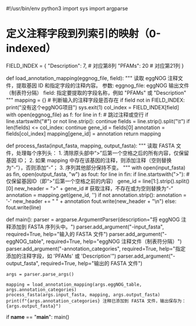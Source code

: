 #!/usr/bin/env python3
import sys
import argparse

# 定义注释字段到列索引的映射（0-indexed）
FIELD_INDEX = {
    "Description": 7,  # 对应第8列
    "PFAMs": 20        # 对应第21列
}

def load_annotation_mapping(eggnog_file, field):
    """
    读取 eggNOG 注释文件，提取基因 ID 和指定字段的注释内容。
    参数:
      eggnog_file: eggNOG 输出文件（制表符分隔）
      field: 指定要提取的字段名称，例如 "PFAMs" 或 "Description"
    """
    mapping = {}
    # 判断输入的注释字段是否存在
    if field not in FIELD_INDEX:
        print("没有这个eggNOG项目")
        sys.exit(1)
    col_index = FIELD_INDEX[field]
    with open(eggnog_file) as f:
        for line in f:
            # 跳过注释或空行
            if line.startswith("#") or not line.strip():
                continue
            fields = line.strip().split("\t")
            if len(fields) <= col_index:
                continue
            gene_id = fields[0]
            annotation = fields[col_index]
            mapping[gene_id] = annotation
    return mapping

def process_fasta(input_fasta, mapping, output_fasta):
    """
    读取 FASTA 文件，处理每个序列头：
      1. 清除原头部中“>”后第一个空格之后的所有内容，仅保留基因 ID；
      2. 如果 mapping 中存在该基因的注释，则添加注释（空则替换为“-”），否则添加“-”；
      3. 序列其他部分保持不变。
    """
    with open(input_fasta) as fin, open(output_fasta, "w") as fout:
        for line in fin:
            if line.startswith(">"):
                # 仅保留基因ID（即“>”后第一个空格之前的内容）
                gene_id = line[1:].strip().split()[0]
                new_header = ">" + gene_id
                # 获取注释，不存在或为空则替换为“-”
                annotation = mapping.get(gene_id, '')
                if not annotation.strip():
                    annotation = '-'
                new_header += " " + annotation
                fout.write(new_header + "\n")
            else:
                fout.write(line)

def main():
    parser = argparse.ArgumentParser(description="将 eggNOG 注释添加到 FASTA 序列头中。")
    parser.add_argument("-input_fasta", required=True, help="输入的 FASTA 文件")
    parser.add_argument("-eggNOG_table", required=True, help="eggNOG 注释文件（制表符分隔）")
    parser.add_argument("-annotation_categories", required=True,
                        help="指定添加的注释字段，如 'PFAMs' 或 'Description'")
    parser.add_argument("-output_fasta", required=True, help="输出的 FASTA 文件")
    
    args = parser.parse_args()
    
    mapping = load_annotation_mapping(args.eggNOG_table, args.annotation_categories)
    process_fasta(args.input_fasta, mapping, args.output_fasta)
    print(f"{args.annotation_categories} 注释已添加到 FASTA 文件，输出保存为：{args.output_fasta}")

if __name__ == "__main__":
    main()
